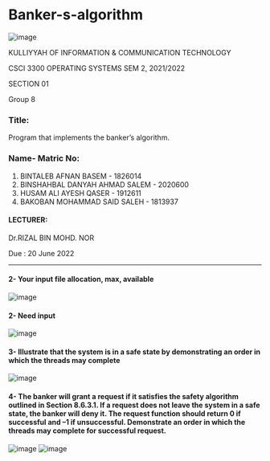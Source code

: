 # Banker-s-algorithm

![image](https://user-images.githubusercontent.com/97139623/170854403-7cee3791-562d-4111-b070-bcb2a0e25797.png)

KULLIYYAH OF INFORMATION & COMMUNICATION TECHNOLOGY 

CSCI 3300 OPERATING SYSTEMS
 SEM 2, 2021/2022 
 
 SECTION 01
 
Group 8


### Title:
 Program that implements the banker’s algorithm.
### Name- Matric No:
1. BINTALEB AFNAN BASEM - 1826014
2. BINSHAHBAL DANYAH AHMAD SALEM - 2020600
3. HUSAM ALI AYESH QASER - 1912611
4. BAKOBAN MOHAMMAD SAID SALEH - 1813937

#### LECTURER:

Dr.RIZAL BIN MOHD. NOR

Due :
20 June 2022

---

#### 2- Your input file allocation, max, available 

![image](https://user-images.githubusercontent.com/97139623/174451360-0b34d47c-c8b9-434c-9731-5bd0e1905325.png)

#### 2- Need input 
![image](https://user-images.githubusercontent.com/97139623/174451303-bf881d2a-b302-4eea-8ce1-71b0fcbaf399.png)

#### 3-	Illustrate that the system is in a safe state by demonstrating an order in which the threads may complete
![image](https://user-images.githubusercontent.com/97139623/174451400-3d8f6945-02c7-4d94-ae2f-db766f3be722.png)

#### 4-	The banker will grant a request if it satisfies the safety algorithm outlined in Section 8.6.3.1. If a request does not leave the system in a safe state, the banker will deny it. The request function should return 0 if successful and –1 if unsuccessful. Demonstrate an order in which the threads may complete for successful request. 

![image](https://user-images.githubusercontent.com/97139623/174451553-20686a0d-f8d6-4924-8bdc-53be21e3ec76.png)
![image](https://user-images.githubusercontent.com/97139623/174451858-f5be3332-9677-471e-97f7-ce99ac70d2c8.png)
